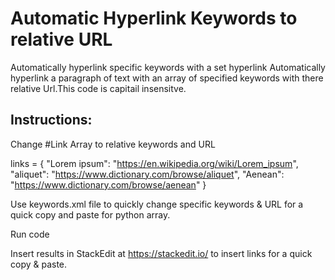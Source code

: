 # Automatic Hyperlink Keywords to relative URL
Automatically hyperlink specific keywords with a set hyperlink
Automatically hyperlink a paragraph of text with an array of specified keywords with there relative Url.This code is capitail insensitve. 

## Instructions: 
Change #Link Array to relative keywords and URL

links = {
    "Lorem ipsum": "https://en.wikipedia.org/wiki/Lorem_ipsum",
    "aliquet": "https://www.dictionary.com/browse/aliquet",
    "Aenean": "https://www.dictionary.com/browse/aenean"
}

Use keywords.xml file to quickly change specific keywords & URL for a quick copy and paste for python array. 

Run code

Insert results in StackEdit at https://stackedit.io/ to insert links for a quick copy & paste. 

